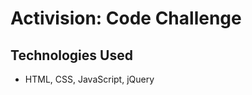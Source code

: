 <p align="center">
    <h1>Activision: Code Challenge</h1>
</p>

## Technologies Used
   * HTML, CSS, JavaScript, jQuery
